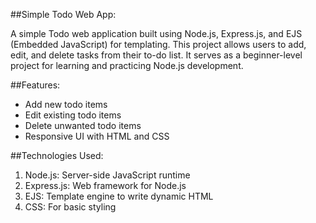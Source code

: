 ##Simple Todo Web App: 

A simple Todo web application built using Node.js, Express.js, and EJS (Embedded JavaScript) for templating. This project allows users to add, edit, and delete tasks from their to-do list. It serves as a beginner-level project for learning and practicing Node.js development.

##Features:
- Add new todo items
- Edit existing todo items
- Delete unwanted todo items
- Responsive UI with HTML and CSS

##Technologies Used:
1) Node.js: Server-side JavaScript runtime
2) Express.js: Web framework for Node.js
3) EJS: Template engine to write dynamic HTML
4) CSS: For basic styling
